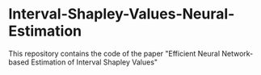 # Interval-Shapley-Values-Neural-Estimation
This repository contains the code of the paper "Efficient Neural Network-based Estimation of Interval Shapley Values"

